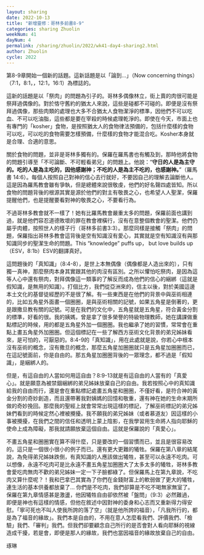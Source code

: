 ```yaml
---
layout: sharing
date: 2022-10-13
title: "新增靈修：哥林多前書8-9"
categories: sharing Zhuolin
weekNum: 41
dayNum: 4
permalink: /sharing/zhuolin/2022/wk41-day4-sharing2.html
author: Zhuolin
cycle: 2022
---  
```


第8-9章開始一個新的話題。這新話題是以「論到…」（Now concerning things）（7:1，8:1，，12:1，16:1）為標誌的。

這新的話題是以「祭肉」的問題為引子的。哥林多偶像林立，街上賣的肉很可能是祭拜過偶像的。對於恪守舊約的猶太人來說，這些是碰都不可碰的。即便是沒有祭拜過偶像，那些肉類的處理也大多不合猶太人食物潔淨的標準，因他們不可以吃血、不可以吃油脂，這些都是要在宰殺的時候處理乾淨的。即使在今天，市面上也有專門的「kosher」食物，是按照猶太人的食物律法預備的，包括什麼樣的食物可以吃，可以吃的食物需要怎樣預備，什麼樣的食物才能混合吃。Kosher本身就是合理、合適的意思。

關於食物的問題，並非是哥林多獨有的。保羅在羅馬書也有觸及到，那時他將食物的問題引導至「不可論斷、不可輕看弟兄」的問題上。他說：“**守日的人是為主守的。吃的人是為主吃的，因他感謝神；不吃的人是為主不吃的，也感謝神。**”（羅馬書‬ ‭14:6‬）。每個人按照自己對神的信心去行就好，不要因自己的理解去論斷他人。這是因為羅馬教會雖有爭執，但是總體來說很敬虔，他們的好名聲四處皆知。所以食物的問題背後的根源其實是源於他們的對主有敬畏之心，也希望人人聖潔，保羅提醒他們，也是提醒要看對神的敬畏之心，不要看行為。

不過哥林多教會就不一樣了！她有比羅馬教會嚴重太多的問題，保羅前面也講到過，就是他們容忍道德敗壞的罪在教會裡橫行，沒有在意整個教會的聖潔。他們仍屬乎肉體，按照世人的樣子行（哥林多前書3:3）。那麼同樣是接觸「祭肉」的問題，保羅指出哥林多教會這背後是空有知識沒有愛心，其實就是空有知識沒有與那知識同步的聖潔生命的問題。This “knowledge” puffs up， but love builds up（ESV，8:1b）ESV的翻譯真好。

這問題後的「真知識」（8:4-8），是世上本無偶像（偶像都是人造出來的），只有獨一真神，那麼祭肉本身其實跟其他的肉沒有區別。之所以懼怕吃祭肉，是因為這等人心中還有祭肉，對拜偶像這一類事的了解反而成為他們的信心的綑綁（這就是假知識，是無用的知識）。打個比方，我們從亞洲來的，信主以後，對於美國這邊本土文化的基督徒經歷的不是很了解。有一些東西是在他們的背景中與巫術相連的，比如五角星外面畫一個圈圈，是與巫術相關的記號，如果五角星是倒著的，更是跟撒旦教有關的記號。可是在我們的文化中，五角星就是五角星，符合黃金分割的標準，好看的很。我的姨媽，曾是拿了很多榮譽的特級物理教師，她在講課做重點標記的時候，用的都是五角星外加一個圈圈。我也繼承了她的習慣，常常會在重點上畫五角星外加圈圈。但這個標記在一些了解西方巫術文化背景的弟兄姊妹看來，是可怕的，可厭惡的。8:4-9的「真知識」，用在此處就是說，你若心中根本沒有巫術的概念，沒有撒旦的概念，那麼五角星加圈圈就只是五角星加圈圈而已，在這記號面前，你是自由的。那五角星加圈圈背後的一眾理念，都不過是「假知識」，是綑綁人的。

但是，有這自由的人當如何用這自由？8:9-13就是有這自由的人當有的「真愛心」。就是願意為被禁錮綑綁的弟兄姊妹放棄自己的自由。我若按照心中的真知識給我的自由而行，還是會在重點標記處畫五角星和圈圈，不僅好看，是符合神的黃金分割的奇妙創造，而且還帶著我對姨媽的回憶和敬重，還有神在她的生命末期所做的奇妙挽回。那麼我的聖經上就會常常出現這樣的標記，了解巫術標記的弟兄姊妹們看到的時候定然心裡被攪擾。我不願我的弟兄姊妹（或者慕道友）因這樣的小事被攪擾，在我們之間的信任和透明上蒙上陰影，在我學習用生命將人指向耶穌的使命上成為障礙，那我就請願放棄這個自由。這就是保羅說的「真愛心」。

不畫五角星和圈圈實在算不得什麼，只是要改的一個習慣而已，並且是很容易改的。這只是一個很小很小的例子而已。還有更大更難的犧牲。保羅在第八章的結尾說，為免得弟兄姊妹跌倒，有真知識的人應該做出犧牲，甚至可以永遠不吃肉。可以想像，永遠不吃肉可是比永遠不畫五角星加圈圈大了太多太多的犧牲，哥林多教會愛吃肉無肉不歡的弟兄姊妹一定一下子臉都綠了。但保羅馬上在第九章說，不吃肉又算什麼呢？！我和巴拿巴其實為了你們在金錢財富上的軟弱做了更大的犧牲，連生活的基本供養都放棄了… 你們是不吃肉，我們卻算是不吃不喝無家無室了。保羅在第九章情感甚是激盪，他因犧牲自由卻依然被「盤問」（9:3）必然難過，即便是神也有這樣的情感，但他在敘述中因對神的委身和心志而又重新得力得安慰。「寧可死也不叫人使我所誇的落了空」（就是他所誇的福音），「凡我所行的，都是為了福音的緣故」。我們本是自由的，不用在意人怎麼看我們、評價我們、「檢驗」我們、「審判」我們。但我們卻要顧念自己所行的是否會對人看向耶穌的視線造成干擾，若是會，即便是那人的緣故，我們也當因福音的緣故放棄自己的自由。


琢琳


